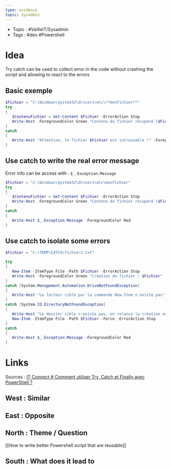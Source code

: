 ```yaml
---
type: evidence
topic: Sysadmin 
---
```

- Topic : #VeilleIT/Sysadmin 
- Tags : #dev #Powershell 

# Idea

Try catch can be used to collect error in the code without crashing the script and allowing to react to the errors


## Basic exemple

```Powershell
$Fichier = "C:\Windows\System32\drivers\etc\**monfichier**"
try
{
   $ContenuFichier = Get-Content $Fichier -ErrorAction Stop
   Write-Host -ForegroundColor Green "Contenu du fichier récupéré ($Fichier)"
}
catch
{
   Write-Host "Attention, le fichier $Fichier est introuvable !" -ForegroundColor Red
}
```

## Use catch to write the real error message

Error info can be access with : `$_.Exception.Message`

```Powershell
$Fichier = "C:\Windows\System32\drivers\etc\monfichier"
try
{
   $ContenuFichier = Get-Content $Fichier -ErrorAction Stop
   Write-Host -ForegroundColor Green "Contenu du fichier récupéré ($Fichier)"
}
catch
{
   Write-Host $_.Exception.Message -ForegroundColor Red
}
```

## Use catch to isolate some errors

```Powershell
$Fichier = "C:\TEMP\CATCH\fichier2.txt"

try
{
   New-Item -ItemType File -Path $Fichier -ErrorAction Stop
   Write-Host -ForegroundColor Green "Création du fichier : $Fichier"
}
catch [System.Management.Automation.DriveNotFoundException]
{
   Write-Host "Le lecteur ciblé par la commande New-Item n'existe pas" -ForegroundColor Red
}
catch [System.IO.DirectoryNotFoundException]
{
   Write-Host "Le dossier cible n'existe pas, on relance la création en forçant la création du dossier" -ForegroundColor DarkYellow
   New-Item -ItemType File -Path $Fichier -Force -ErrorAction Stop
}
catch
{
   Write-Host $_.Exception.Message -ForegroundColor Red
}
```

# Links

Sources : [IT Connect # Comment utiliser Try, Catch et Finally avec PowerShell ?](https://www.it-connect.fr/powershell-try-catch-finally-tuto/)

## West : Similar

## East : Opposite

## North : Theme / Question

[[How to write better Powershell script that are reusable]]

## South : What does it lead to

